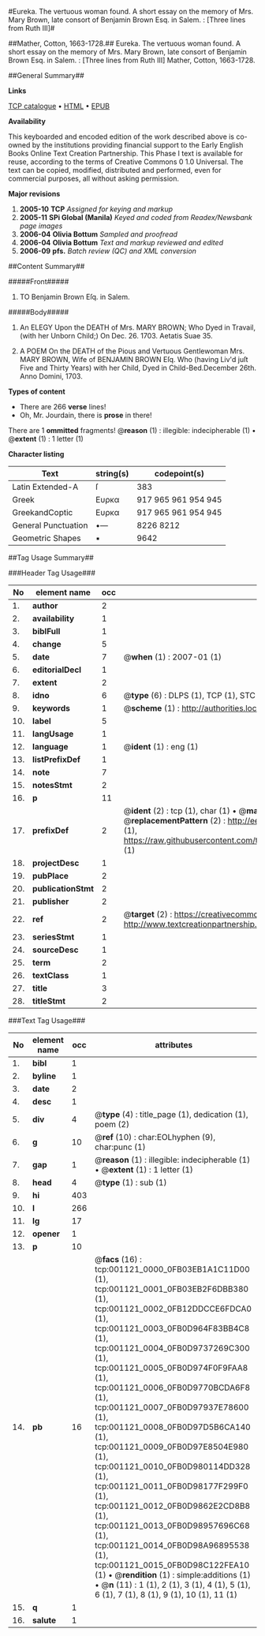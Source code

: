 #Eureka. The vertuous woman found. A short essay on the memory of Mrs. Mary Brown, late consort of Benjamin Brown Esq. in Salem. : [Three lines from Ruth III]#

##Mather, Cotton, 1663-1728.##
Eureka. The vertuous woman found. A short essay on the memory of Mrs. Mary Brown, late consort of Benjamin Brown Esq. in Salem. : [Three lines from Ruth III]
Mather, Cotton, 1663-1728.

##General Summary##

**Links**

[TCP catalogue](http://www.ota.ox.ac.uk/tcp/)  • 
[HTML](http://tei.it.ox.ac.uk/tcp/Texts-HTML/free/N00/N00937.html)  • 
[EPUB](http://tei.it.ox.ac.uk/tcp/Texts-EPUB/free/N00/N00937.epub)

**Availability**

This keyboarded and encoded edition of the
	       work described above is co-owned by the institutions
	       providing financial support to the Early English Books
	       Online Text Creation Partnership. This Phase I text is
	       available for reuse, according to the terms of Creative
	       Commons 0 1.0 Universal. The text can be copied,
	       modified, distributed and performed, even for
	       commercial purposes, all without asking permission.

**Major revisions**

1. __2005-10__ __TCP__ *Assigned for keying and markup*
1. __2005-11__ __SPi Global (Manila)__ *Keyed and coded from Readex/Newsbank page images*
1. __2006-04__ __Olivia Bottum__ *Sampled and proofread*
1. __2006-04__ __Olivia Bottum__ *Text and markup reviewed and edited*
1. __2006-09__ __pfs.__ *Batch review (QC) and XML conversion*

##Content Summary##

#####Front#####

1. TO Benjamin Brown Eſq. in Salem.

#####Body#####

1. An ELEGY Upon the DEATH of Mrs. MARY BROWN; Who Dyed in Travail, (with her Unborn Child;)
On Dec. 26. 1703.
Aetatis Suae 35.

1. A POEM On the DEATH of the Pious and Vertuous Gentlewoman Mrs. MARY BROWN, Wife of BENJAMIN BROWN Eſq. Who (having Liv'd juſt Five and Thirty Years) with her Child, Dyed in Child-Bed.December 26th. Anno Domini, 1703.

**Types of content**

  * There are 266 **verse** lines!
  * Oh, Mr. Jourdain, there is **prose** in there!

There are 1 **ommitted** fragments! 
 @__reason__ (1) : illegible: indecipherable (1)  •  @__extent__ (1) : 1 letter (1)

**Character listing**


|Text|string(s)|codepoint(s)|
|---|---|---|
|Latin Extended-A|ſ|383|
|Greek|Ευρκα|917 965 961 954 945|
|GreekandCoptic|Ευρκα|917 965 961 954 945|
|General Punctuation|•—|8226 8212|
|Geometric Shapes|▪|9642|

##Tag Usage Summary##

###Header Tag Usage###

|No|element name|occ|attributes|
|---|---|---|---|
|1.|__author__|2||
|2.|__availability__|1||
|3.|__biblFull__|1||
|4.|__change__|5||
|5.|__date__|7| @__when__ (1) : 2007-01 (1)|
|6.|__editorialDecl__|1||
|7.|__extent__|2||
|8.|__idno__|6| @__type__ (6) : DLPS (1), TCP (1), STC (1), NOTIS (1), IMAGE-SET (1), EVANS-CITATION (1)|
|9.|__keywords__|1| @__scheme__ (1) : http://authorities.loc.gov/ (1)|
|10.|__label__|5||
|11.|__langUsage__|1||
|12.|__language__|1| @__ident__ (1) : eng (1)|
|13.|__listPrefixDef__|1||
|14.|__note__|7||
|15.|__notesStmt__|2||
|16.|__p__|11||
|17.|__prefixDef__|2| @__ident__ (2) : tcp (1), char (1)  •  @__matchPattern__ (2) : ([0-9\-]+):([0-9IVX]+) (1), (.+) (1)  •  @__replacementPattern__ (2) : http://eebo.chadwyck.com/downloadtiff?vid=$1&page=$2 (1), https://raw.githubusercontent.com/textcreationpartnership/Texts/master/tcpchars.xml#$1 (1)|
|18.|__projectDesc__|1||
|19.|__pubPlace__|2||
|20.|__publicationStmt__|2||
|21.|__publisher__|2||
|22.|__ref__|2| @__target__ (2) : https://creativecommons.org/publicdomain/zero/1.0/ (1), http://www.textcreationpartnership.org/docs/. (1)|
|23.|__seriesStmt__|1||
|24.|__sourceDesc__|1||
|25.|__term__|2||
|26.|__textClass__|1||
|27.|__title__|3||
|28.|__titleStmt__|2||


###Text Tag Usage###

|No|element name|occ|attributes|
|---|---|---|---|
|1.|__bibl__|1||
|2.|__byline__|1||
|3.|__date__|2||
|4.|__desc__|1||
|5.|__div__|4| @__type__ (4) : title_page (1), dedication (1), poem (2)|
|6.|__g__|10| @__ref__ (10) : char:EOLhyphen (9), char:punc (1)|
|7.|__gap__|1| @__reason__ (1) : illegible: indecipherable (1)  •  @__extent__ (1) : 1 letter (1)|
|8.|__head__|4| @__type__ (1) : sub (1)|
|9.|__hi__|403||
|10.|__l__|266||
|11.|__lg__|17||
|12.|__opener__|1||
|13.|__p__|10||
|14.|__pb__|16| @__facs__ (16) : tcp:001121_0000_0FB03EB1A1C11D00 (1), tcp:001121_0001_0FB03EB2F6DBB380 (1), tcp:001121_0002_0FB12DDCCE6FDCA0 (1), tcp:001121_0003_0FB0D964F83BB4C8 (1), tcp:001121_0004_0FB0D9737269C300 (1), tcp:001121_0005_0FB0D974F0F9FAA8 (1), tcp:001121_0006_0FB0D9770BCDA6F8 (1), tcp:001121_0007_0FB0D97937E78600 (1), tcp:001121_0008_0FB0D97D5B6CA140 (1), tcp:001121_0009_0FB0D97E8504E980 (1), tcp:001121_0010_0FB0D980114DD328 (1), tcp:001121_0011_0FB0D98177F299F0 (1), tcp:001121_0012_0FB0D9862E2CD8B8 (1), tcp:001121_0013_0FB0D98957696C68 (1), tcp:001121_0014_0FB0D98A96895538 (1), tcp:001121_0015_0FB0D98C122FEA10 (1)  •  @__rendition__ (1) : simple:additions (1)  •  @__n__ (11) : 1 (1), 2 (1), 3 (1), 4 (1), 5 (1), 6 (1), 7 (1), 8 (1), 9 (1), 10 (1), 11 (1)|
|15.|__q__|1||
|16.|__salute__|1||
